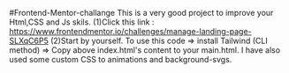 #Frontend-Mentor-challange
This is a very good project to improve your Html,CSS and Js skils.
(1)Click this link : https://www.frontendmentor.io/challenges/manage-landing-page-SLXqC6P5  (2)Start by yourself.
To use this code => install Tailwind (CLI method) => Copy above index.html's content to your main.html.
I have also used some custom CSS to animations and background-svgs.
